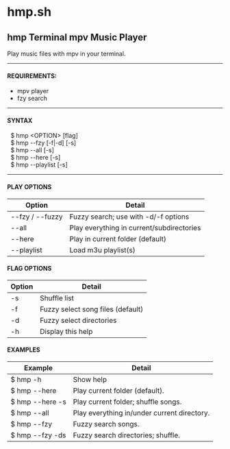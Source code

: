# hmp.sh

## hmp Terminal mpv Music Player

Play music files with mpv in your terminal.

-------------------------------------------------

#### REQUIREMENTS:
  - mpv player
  - fzy search  
  
-------------------------------------------------

#### SYNTAX
&nbsp;&nbsp;$ hmp \<OPTION\> [flag]  
&nbsp;&nbsp;$ hmp --fzy [-f|-d] [-s]  
&nbsp;&nbsp;$ hmp --all [-s]  
&nbsp;&nbsp;$ hmp --here [-s]  
&nbsp;&nbsp;$ hmp --playlist [-s]  

-------------------------------------------------

#### PLAY OPTIONS
| Option          | Detail                                    |
|-----------------|-------------------------------------------|  
|--fzy / --fuzzy  | Fuzzy search; use with -d/-f options      | 
|--all            | Play everything in current/subdirectories | 
|--here           | Play in current folder (default)          | 
|--playlist       | Load m3u playlist(s)                      | 

#### FLAG OPTIONS
| Option          | Detail                            |
|-----------------|-----------------------------------|
|-s               | Shuffle list                      |
|-f               | Fuzzy select song files (default) |
|-d               | Fuzzy select directories          |
|-h               | Display this help                 |

#### EXAMPLES
| Example            | Detail     |
|--------------------|------------|
| $ hmp -h           | Show help  |
| $ hmp --here       | Play current folder (default).  |
| $ hmp --here -s    | Play current folder; shuffle songs.  |
| $ hmp --all        | Play everything in/under current directory.  |
| $ hmp --fzy        | Fuzzy search songs.  |
| $ hmp --fzy -ds    | Fuzzy search directories; shuffle.  |

